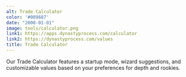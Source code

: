 ```yaml
---
alt: Trade Calculator
color: '#009687'
date: "2000-01-01"
image: tools/calculator.png
link1: https://apps.dynastyprocess.com/calculator
link2: https://dynastyprocess.com/values
title: Trade Calculator
---
```


Our Trade Calculator features a startup mode, wizard suggestions, and customizable values based on your preferences for depth and rookies. 
